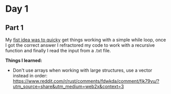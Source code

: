 # Day 1

## Part 1

My [fist idea was to quicky](https://github.com/Je12emy/rusty-code/blob/0cc6b21a44b076f3bc9f5fa7fe02dacbc7161614/advent_of_code_2021/day_1/src/main.rs) get things working with a simple while loop, once I got the correct answer I refractored my code to work with a recursive function and finally I read the input from a .txt file.

**Things I learned:**

* Don't use arrays when working with large structures, use a vector instead in order: https://www.reddit.com/r/rust/comments/fdwkda/comment/fjk79yu/?utm_source=share&utm_medium=web2x&context=3
